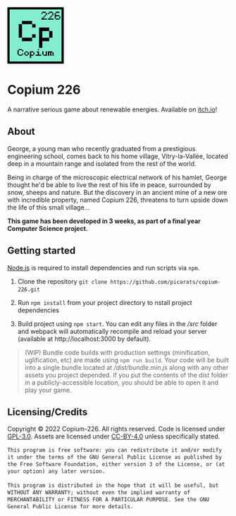 <img src="./assets/logo.png" width="128" height="128" alt="logo"/>

# Copium 226

A narrative serious game about renewable energies. Available on [itch.io](https://picarats.itch.io/copium-226)!

## About

George, a young man who recently graduated from a prestigious engineering school, comes back to his home village, Vitry-la-Vallée, located deep in a mountain range and isolated from the rest of the world.

Being in charge of the microscopic electrical network of his hamlet, George thought he'd be able to live the rest of his life in peace, surrounded by snow, sheeps and nature. But the discovery in an ancient mine of a new ore with incredible property, named Copium 226, threatens to turn upside down the life of this small village... 

**This game has been developed in 3 weeks, as part of a final year Computer Science project.**

## Getting started

[Node.js](https://nodejs.org) is required to install dependencies and run scripts via ``npm``.

1. Clone the repository ``git clone https://github.com/picarats/copium-226.git``

2. Run ``npm install`` from your project directory to nstall project dependencies

3. Build project using ``npm start``. You can edit any files in the */src* folder and webpack will automatically recompile and reload your server (available at http://localhost:3000 by default).

> (WIP) Bundle code builds with production settings (minification, uglification, etc) are made using ``npm run build``. Your code will be built into a single bundle located at */dist/bundle.min.js* along with any other assets you project depended. If you put the contents of the dist folder in a publicly-accessible location, you should be able to open it and play your game.

## Licensing/Credits

Copyright &copy; 2022 Copium-226. All rights reserved. Code is licensed under [GPL-3.0](LICENSE). Assets are licensed under [CC-BY-4.0](assets/LICENSE) unless specifically stated.

```
This program is free software: you can redistribute it and/or modify it under the terms of the GNU General Public License as published by the Free Software Foundation, either version 3 of the License, or (at your option) any later version.

This program is distributed in the hope that it will be useful, but WITHOUT ANY WARRANTY; without even the implied warranty of MERCHANTABILITY or FITNESS FOR A PARTICULAR PURPOSE. See the GNU General Public License for more details.
```